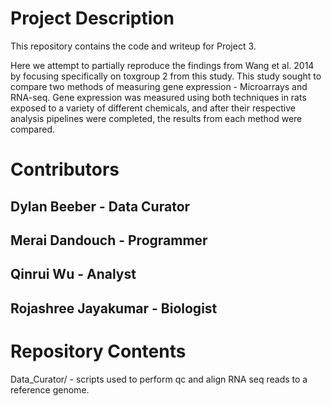 # Project Description

This repository contains the code and writeup for Project 3.

Here we attempt to partially reproduce the findings from Wang et al. 2014 by focusing specifically on toxgroup 2 from this study. This study sought to compare two methods of measuring gene expression - Microarrays and RNA-seq. Gene expression was measured using both techniques in rats exposed to a variety of different chemicals, and after their respective analysis pipelines were completed, the results from each method were compared.

# Contributors
## Dylan Beeber - Data Curator
## Merai Dandouch - Programmer
## Qinrui Wu - Analyst
## Rojashree Jayakumar - Biologist

# Repository Contents

Data_Curator/ - scripts used to perform qc and align RNA seq reads to a reference genome.

